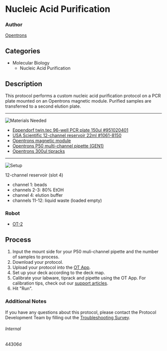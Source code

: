 # Nucleic Acid Purification

### Author
[Opentrons](https://opentrons.com/)

## Categories
* Molecular Biology
	* Nucleic Acid Purification

## Description
This protocol performs a custom nucleic acid purification protocol on a PCR plate mounted on an Opentrons magnetic module. Purified samples are transferred to a second elution plate.

---
![Materials Needed](https://s3.amazonaws.com/opentrons-protocol-library-website/custom-README-images/001-General+Headings/materials.png)

* [Eppendorf twin.tec 96-well PCR plate 150ul #951020401](https://online-shop.eppendorf.us/US-en/Laboratory-Consumables-44512/Plates-44516/Eppendorf-twin.tec-PCR-Plates-PF-8180.html?_ga=2.82294422.1036747619.1572381519-1620298314.1562620987)
* [USA Scientific 12-channel reservoir 22ml #1061-8150](https://www.usascientific.com/12-channel-automation-reservoir.aspx)
* [Opentrons magnetic module](https://shop.opentrons.com/collections/hardware-modules/products/magdeck)
* [Opentrons P50 multi-channel pipette (GEN1)](https://shop.opentrons.com/collections/ot-2-pipettes/products/8-channel-electronic-pipette?variant=5984202457117)
* [Opentrons 300ul tipracks](https://shop.opentrons.com/collections/opentrons-tips/products/opentrons-300ul-tips)

---
![Setup](https://s3.amazonaws.com/opentrons-protocol-library-website/custom-README-images/001-General+Headings/Setup.png)

12-channel reservoir (slot 4)
* channel 1: beads
* channels 2-3: 80% EtOH
* channel 4: elution buffer
* channels 11-12: liquid waste (loaded empty)

### Robot
* [OT-2](https://opentrons.com/ot-2)

## Process
1. Input the mount side for your P50 muli-channel pipette and the number of samples to process.
2. Download your protocol.
3. Upload your protocol into the [OT App](https://opentrons.com/ot-app).
4. Set up your deck according to the deck map.
5. Calibrate your labware, tiprack and pipette using the OT App. For calibration tips, check out our [support articles](https://support.opentrons.com/en/collections/1559720-guide-for-getting-started-with-the-ot-2).
6. Hit "Run".

### Additional Notes
If you have any questions about this protocol, please contact the Protocol Development Team by filling out the [Troubleshooting Survey](https://protocol-troubleshooting.paperform.co/).

###### Internal
44306d
